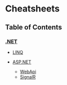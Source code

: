 # Cheatsheets

## Table of Contents

### [.NET](./.NET/)

- [LINQ](./.NET/LINQ/README.md/#linq)

- [ASP.NET](./.NET/ASP.NET/)

  - [WebApi](./.NET/ASP.NET/WebApi/README.md/#aspnet-web-api)
  - [SignalR](./.NET/ASP.NET/SignalR/README.md/#signalr)
